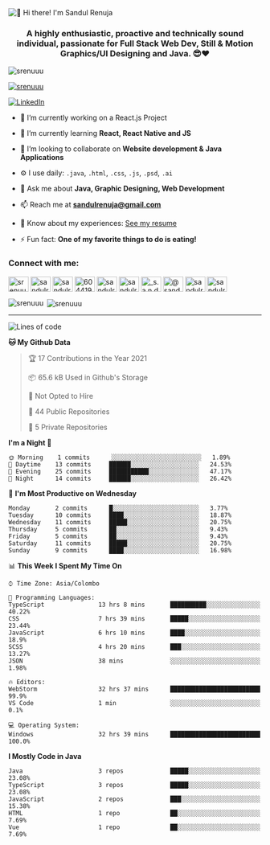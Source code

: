 <img src="https://user-images.githubusercontent.com/49369577/97047278-562d0200-1596-11eb-8a4f-656b2acf2b6a.gif" alt="👋 Hi there! I'm Sandul Renuja" title="👋 Hi there! I'm Sandul Renuja"/>
<h3 align="center">A highly enthusiastic, proactive and technically sound individual, passionate for Full Stack Web Dev, Still & Motion Graphics/UI Designing and Java. 😎❤</h3>

<p align="left"> <img src="https://komarev.com/ghpvc/?username=srenuuu&label=Profile%20views&color=43cc11&style=flat" alt="srenuuu" /> </p>

<p align="left"> <a href="https://github.com/ryo-ma/github-profile-trophy"><img src="https://github-profile-trophy.vercel.app/?username=srenuuu&title=Commit,PullRequest,Repository" alt="srenuuu" /></a> </p>

<p align="left">
   <a href="https://linkedin.com/in/sandulr/" target="_blank">
      <img src="https://img.shields.io/badge/-Sandul Renuja-blue?style=for-the-badge&logo=Linkedin" alt="LinkedIn">
   </a>
</p>

- 🔭 I’m currently working on a React.js Project
- 🌱 I’m currently learning **React, React Native and JS**
- 👯 I’m looking to collaborate on **Website development & Java Applications**
- ⚙️ I use daily: `.java`, `.html`, `.css`, `.js`, `.psd`, `.ai`
- 💬 Ask me about **Java, Graphic Designing, Web Development**
- 📫 Reach me at **sandulrenuja@gmail.com**
- 📄 Know about my experiences: [See my resume](https://my.indeed.com/p/sandulr-jf7nw15)

- ⚡ Fun fact: **One of my favorite things to do is eating!**

<h3 align="left">Connect with me:</h3>
<p align="left">
<a href="https://dev.to/srenuuu" target="blank"><img align="center" src="https://cdn.jsdelivr.net/npm/simple-icons@3.0.1/icons/dev-dot-to.svg" alt="srenuuu" height="30" width="40" /></a>
<a href="https://twitter.com/sandulr" target="blank"><img align="center" src="https://cdn.jsdelivr.net/npm/simple-icons@3.0.1/icons/twitter.svg" alt="sandulr" height="30" width="40" /></a>
<a href="https://linkedin.com/in/sandulr" target="blank"><img align="center" src="https://cdn.jsdelivr.net/npm/simple-icons@3.0.1/icons/linkedin.svg" alt="sandulr" height="30" width="40" /></a>
<a href="https://stackoverflow.com/users/6044198" target="blank"><img align="center" src="https://cdn.jsdelivr.net/npm/simple-icons@3.0.1/icons/stackoverflow.svg" alt="6044198" height="30" width="40" /></a>
<a href="https://kaggle.com/sandulrenuja" target="blank"><img align="center" src="https://cdn.jsdelivr.net/npm/simple-icons@3.0.1/icons/kaggle.svg" alt="sandulrenuja" height="30" width="40" /></a>
<a href="https://fb.com/sandulrenuja" target="blank"><img align="center" src="https://cdn.jsdelivr.net/npm/simple-icons@3.0.1/icons/facebook.svg" alt="sandulrenuja" height="30" width="40" /></a>
<a href="https://instagram.com/_s.a.n.d.u.l_" target="blank"><img align="center" src="https://cdn.jsdelivr.net/npm/simple-icons@3.0.1/icons/instagram.svg" alt="_s.a.n.d.u.l_" height="30" width="40" /></a>
<a href="https://medium.com/@sandulrenuja" target="blank"><img align="center" src="https://cdn.jsdelivr.net/npm/simple-icons@3.0.1/icons/medium.svg" alt="@sandulrenuja" height="30" width="40" /></a>
<a href="https://www.codechef.com/users/sandulr" target="blank"><img align="center" src="https://cdn.jsdelivr.net/npm/simple-icons@3.1.0/icons/codechef.svg" alt="sandulr" height="30" width="40" /></a>
<a href="https://www.hackerrank.com/sandulrenuja" target="blank"><img align="center" src="https://cdn.jsdelivr.net/npm/simple-icons@3.0.1/icons/hackerrank.svg" alt="sandulrenuja" height="30" width="40" /></a>
</p>


<p><img align="left" src="https://github-readme-stats.vercel.app/api/top-langs?username=srenuuu&show_icons=true&locale=en&layout=compact" alt="srenuuu" /></p>

<p>&nbsp;<img align="center" src="https://github-readme-stats.vercel.app/api?username=srenuuu&show_icons=true&locale=en" alt="srenuuu" /></p>

<hr>

<!--START_SECTION:waka-->
![Lines of code](https://img.shields.io/badge/From%20Hello%20World%20I%27ve%20Written-606178%20lines%20of%20code-blue)

**🐱 My Github Data** 

> 🏆 17 Contributions in the Year 2021
 > 
> 📦 65.6 kB Used in Github's Storage 
 > 
> 🚫 Not Opted to Hire
 > 
> 📜 44 Public Repositories
 > 
> 🔑 5 Private Repositories 

**I'm a Night 🦉** 

```text
🌞 Morning    1 commits      ░░░░░░░░░░░░░░░░░░░░░░░░░   1.89% 
🌆 Daytime    13 commits     ██████░░░░░░░░░░░░░░░░░░░   24.53% 
🌃 Evening    25 commits     ███████████░░░░░░░░░░░░░░   47.17% 
🌙 Night      14 commits     ██████░░░░░░░░░░░░░░░░░░░   26.42%

```
📅 **I'm Most Productive on Wednesday** 

```text
Monday       2 commits      █░░░░░░░░░░░░░░░░░░░░░░░░   3.77% 
Tuesday      10 commits     ████░░░░░░░░░░░░░░░░░░░░░   18.87% 
Wednesday    11 commits     █████░░░░░░░░░░░░░░░░░░░░   20.75% 
Thursday     5 commits      ██░░░░░░░░░░░░░░░░░░░░░░░   9.43% 
Friday       5 commits      ██░░░░░░░░░░░░░░░░░░░░░░░   9.43% 
Saturday     11 commits     █████░░░░░░░░░░░░░░░░░░░░   20.75% 
Sunday       9 commits      ████░░░░░░░░░░░░░░░░░░░░░   16.98%

```


📊 **This Week I Spent My Time On** 

```text
⌚︎ Time Zone: Asia/Colombo

💬 Programming Languages: 
TypeScript               13 hrs 8 mins       ██████████░░░░░░░░░░░░░░░   40.22% 
CSS                      7 hrs 39 mins       █████░░░░░░░░░░░░░░░░░░░░   23.44% 
JavaScript               6 hrs 10 mins       ████░░░░░░░░░░░░░░░░░░░░░   18.9% 
SCSS                     4 hrs 20 mins       ███░░░░░░░░░░░░░░░░░░░░░░   13.27% 
JSON                     38 mins             ░░░░░░░░░░░░░░░░░░░░░░░░░   1.98%

🔥 Editors: 
WebStorm                 32 hrs 37 mins      █████████████████████████   99.9% 
VS Code                  1 min               ░░░░░░░░░░░░░░░░░░░░░░░░░   0.1%

💻 Operating System: 
Windows                  32 hrs 39 mins      █████████████████████████   100.0%

```

**I Mostly Code in Java** 

```text
Java                     3 repos             █████░░░░░░░░░░░░░░░░░░░░   23.08% 
TypeScript               3 repos             █████░░░░░░░░░░░░░░░░░░░░   23.08% 
JavaScript               2 repos             ███░░░░░░░░░░░░░░░░░░░░░░   15.38% 
HTML                     1 repo              ██░░░░░░░░░░░░░░░░░░░░░░░   7.69% 
Vue                      1 repo              ██░░░░░░░░░░░░░░░░░░░░░░░   7.69%

```



<!--END_SECTION:waka-->
